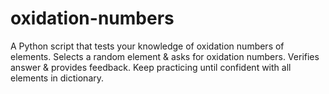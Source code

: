 # oxidation-numbers
A Python script that tests your knowledge of oxidation numbers of elements. Selects a random element &amp; asks for oxidation numbers. Verifies answer &amp; provides feedback. Keep practicing until confident with all elements in dictionary.
